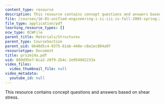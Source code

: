 ```yaml
---
content_type: resource
description: This resource contains concept questions and answers based on shear stress.
file: /courses/16-01-unified-engineering-i-ii-iii-iv-fall-2005-spring-2006/809d95e76ca220f92b4c2e9549d2233a_prszm14a.pdf
file_type: application/pdf
learning_resource_types: []
ocw_type: OCWFile
parent_title: Materials/Structures
parent_type: CourseSection
parent_uid: b640d5c4-9375-61ab-448e-c8a1ec804a97
resourcetype: Document
title: prszm14a.pdf
uid: 809d95e7-6ca2-20f9-2b4c-2e9549d2233a
video_files:
  video_thumbnail_file: null
video_metadata:
  youtube_id: null
---
```

This resource contains concept questions and answers based on shear stress.